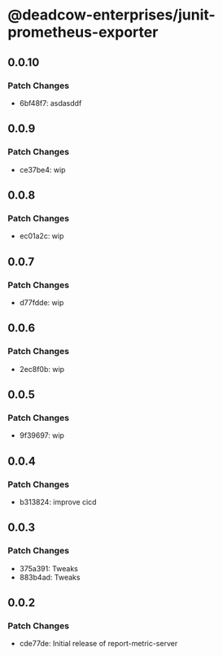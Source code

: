 # @deadcow-enterprises/junit-prometheus-exporter

## 0.0.10

### Patch Changes

- 6bf48f7: asdasddf

## 0.0.9

### Patch Changes

- ce37be4: wip

## 0.0.8

### Patch Changes

- ec01a2c: wip

## 0.0.7

### Patch Changes

- d77fdde: wip

## 0.0.6

### Patch Changes

- 2ec8f0b: wip

## 0.0.5

### Patch Changes

- 9f39697: wip

## 0.0.4

### Patch Changes

- b313824: improve cicd

## 0.0.3

### Patch Changes

- 375a391: Tweaks
- 883b4ad: Tweaks

## 0.0.2

### Patch Changes

- cde77de: Initial release of report-metric-server
